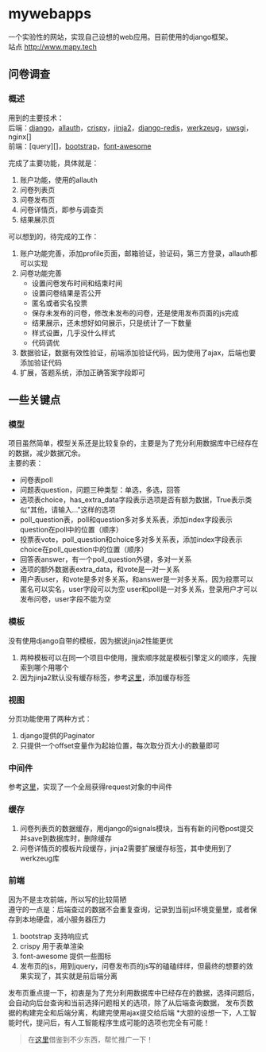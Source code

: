 # mywebapps  
一个实验性的网站，实现自己设想的web应用。目前使用的django框架。   
站点 http://www.mapy.tech

## 问卷调查
### 概述
用到的主要技术：  
后端：[django][]，[allauth][]，[crispy][]，[jinja2][]，[django-redis][]，[werkzeug][]，[uwsgi][]，nginx[]  
前端：[query][]，[bootstrap][]，[font-awesome][]

[werkzeug]: http://werkzeug.pocoo.org/
[allauth]: https://github.com/pennersr/django-allauth
[crispy]: https://django-crispy-forms.readthedocs.io/en/latest/index.html
[jinja2]: http://jinja.pocoo.org/
[uwsgi]: https://github.com/unbit/uwsgi-docs/blob/master/index.rst
[nginx]: http://nginx.org/
[jquery]: https://jquery.com/
[bootstrap]: http://www.bootcss.com/
[font-awesome]: https://fontawesome.io/
[django]: https://www.djangoproject.com/
[django-redis]: https://github.com/bluedazzle/django-redis-doc-chs/blob/master/source/index.rst


完成了主要功能，具体就是：  
  1. 账户功能，使用的allauth
  2. 问卷列表页
  3. 问卷发布页
  4. 问卷详情页，即参与调查页
  5. 结果展示页

可以想到的，待完成的工作：  
  1. 账户功能完善，添加profile页面，邮箱验证，验证码，第三方登录，allauth都可以实现
  2. 问卷功能完善
     * 设置问卷发布时间和结束时间
     * 设置问卷结果是否公开
     * 匿名或者实名投票
     * 保存未发布的问卷，修改未发布的问卷，还是使用发布页面的js完成
     * 结果展示，还未想好如何展示，只是统计了一下数量
     * 样式设置，几乎没什么样式
     * 代码调优
  3. 数据验证，数据有效性验证，前端添加验证代码，因为使用了ajax，后端也要添加验证代码
  4. 扩展，答题系统，添加正确答案字段即可

## 一些关键点
### 模型
项目虽然简单，模型关系还是比较复杂的，主要是为了充分利用数据库中已经存在的数据，减少数据冗余。  
主要的表：

  * 问卷表poll
  * 问题表question，问题三种类型：单选，多选，回答
  * 选项表choice，has_extra_data字段表示选项是否有额为数据，True表示类似"其他，请输入..."这样的选项
  * poll_question表，poll和question多对多关系表，添加index字段表示question在poll中的位置（顺序）
  * 投票表vote，poll_question和choice多对多关系表，添加index字段表示choice在poll_question中的位置（顺序）
  * 回答表answer，有一个poll_question外键，多对一关系
  * 选项的额外数据表extra_data，和vote是一对一关系
  * 用户表user，和vote是多对多关系，和answer是一对多关系，因为投票可以匿名可以实名，user字段可以为空
    user和poll是一对多关系，登录用户才可以发布问卷，user字段不能为空

### 模板
没有使用django自带的模板，因为据说jinja2性能更优
  1. 两种模板可以在同一个项目中使用，搜索顺序就是模板引擎定义的顺序，先搜索到哪个用哪个
  2. 因为jinja2默认没有缓存标签，参考[这里](https://www.kancloud.cn/manual/jinja2/70475)，添加缓存标签

### 视图
分页功能使用了两种方式：
  1. django提供的Paginator
  2. 只提供一个offset变量作为起始位置，每次取分页大小的数量即可

### 中间件
参考[这里](https://blog.csdn.net/qq_39687901/article/details/81387584)，实现了一个全局获得request对象的中间件

### 缓存
  1. 问卷列表页的数据缓存，用django的signals模块，当有有新的问卷post提交并save到数据库时，删除缓存
  2. 问卷详情页的模板片段缓存，jinja2需要扩展缓存标签，其中使用到了werkzeug库

### 前端
因为不是主攻前端，所以写的比较简陋   
遵守的一点是：后端查过的数据不会重复查询，记录到当前js环境变量里，或者保存到本地硬盘，减小服务器压力
  1. bootstrap 支持响应式
  2. crispy 用于表单渲染  
  3. font-awesome 提供一些图标
  4. 发布页的js，用到jquery，问卷发布页的js写的磕磕绊绊，但最终的想要的效果实现了，其实就是前后端分离
  
发布页重点提一下，初衷是为了充分利用数据库中已经存在的数据，选择问题后，会自动向后台查询和当前选择问题相关的选项，除了从后端查询数据， 发布页数据的构建完全和后端分离，构建完使用ajax提交给后端
*大胆的设想一下，人工智能时代，提问后，有人工智能程序生成可能的选项也完全有可能！

>在[这里](https://github.com/Hopetree/izone)借鉴到不少东西，帮忙推广一下！
  
